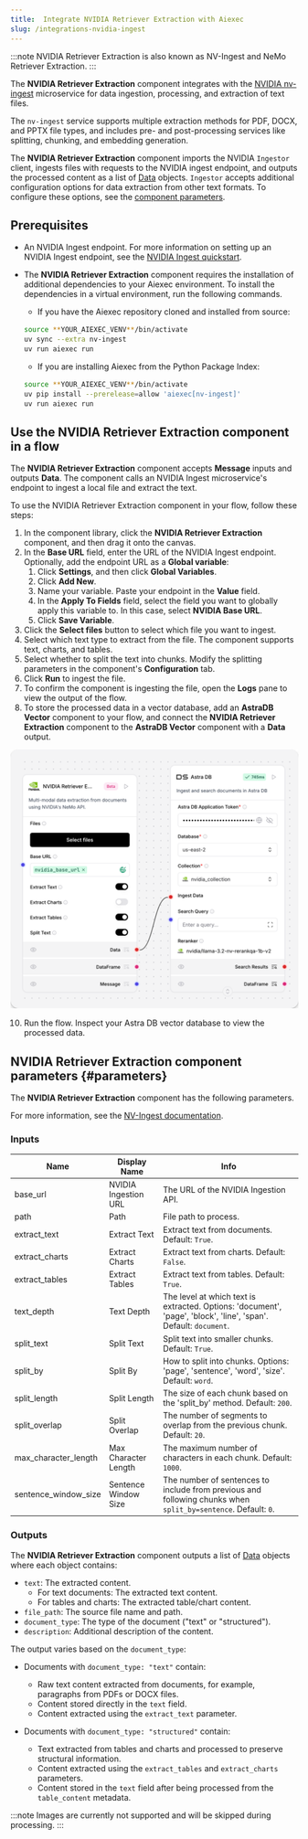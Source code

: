 ```yaml
---
title:  Integrate NVIDIA Retriever Extraction with Aiexec
slug: /integrations-nvidia-ingest
---
```


:::note
NVIDIA Retriever Extraction is also known as NV-Ingest and NeMo Retriever Extraction.
:::

The **NVIDIA Retriever Extraction** component integrates with the [NVIDIA nv-ingest](https://github.com/NVIDIA/nv-ingest) microservice for data ingestion, processing, and extraction of text files.

The `nv-ingest` service supports multiple extraction methods for PDF, DOCX, and PPTX file types, and includes pre-  and post-processing services like splitting, chunking, and embedding generation.

The **NVIDIA Retriever Extraction** component imports the NVIDIA `Ingestor` client, ingests files with requests to the NVIDIA ingest endpoint, and outputs the processed content as a list of [Data](/concepts-objects#data-object) objects. `Ingestor` accepts additional configuration options for data extraction from other text formats. To configure these options, see the [component parameters](/integrations-nvidia-ingest#parameters).

## Prerequisites

* An NVIDIA Ingest endpoint. For more information on setting up an NVIDIA Ingest endpoint, see the [NVIDIA Ingest quickstart](https://github.com/NVIDIA/nv-ingest?tab=readme-ov-file#quickstart).

* The **NVIDIA Retriever Extraction** component requires the installation of additional dependencies to your Aiexec environment. To install the dependencies in a virtual environment, run the following commands.

  * If you have the Aiexec repository cloned and installed from source:
  ```bash
  source **YOUR_AIEXEC_VENV**/bin/activate
  uv sync --extra nv-ingest
  uv run aiexec run
  ```

  * If you are installing Aiexec from the Python Package Index:
  ```bash
  source **YOUR_AIEXEC_VENV**/bin/activate
  uv pip install --prerelease=allow 'aiexec[nv-ingest]'
  uv run aiexec run
  ```

## Use the NVIDIA Retriever Extraction component in a flow

The **NVIDIA Retriever Extraction** component accepts **Message** inputs and outputs **Data**. The component calls an NVIDIA Ingest microservice's endpoint to ingest a local file and extract the text.

To use the NVIDIA Retriever Extraction component in your flow, follow these steps:
1. In the component library, click the **NVIDIA Retriever Extraction** component, and then drag it onto the canvas.
2. In the **Base URL** field, enter the URL of the NVIDIA Ingest endpoint.
Optionally, add the endpoint URL as a **Global variable**:
    1. Click **Settings**, and then click **Global Variables**.
    2. Click **Add New**.
    3. Name your variable. Paste your endpoint in the **Value** field.
    4. In the **Apply To Fields** field, select the field you want to globally apply this variable to. In this case, select **NVIDIA Base URL**.
    5. Click **Save Variable**.
3. Click the **Select files** button to select which file you want to ingest.
4. Select which text type to extract from the file.
The component supports text, charts, and tables.
5. Select whether to split the text into chunks.
Modify the splitting parameters in the component's **Configuration** tab.
7. Click **Run** to ingest the file.
8. To confirm the component is ingesting the file, open the **Logs** pane to view the output of the flow.
9. To store the processed data in a vector database, add an **AstraDB Vector** component to your flow, and connect the **NVIDIA Retriever Extraction** component to the **AstraDB Vector** component with a **Data** output.

![NVIDIA Retriever Extraction component flow](nvidia-component-ingest-astra.png)

10. Run the flow.
Inspect your Astra DB vector database to view the processed data.

## NVIDIA Retriever Extraction component parameters {#parameters}

The **NVIDIA Retriever Extraction** component has the following parameters.

For more information, see the [NV-Ingest documentation](https://nvidia.github.io/nv-ingest/user-guide/).

### Inputs

| Name | Display Name | Info |
|------|--------------|------|
| base_url | NVIDIA Ingestion URL | The URL of the NVIDIA Ingestion API. |
| path | Path | File path to process. |
| extract_text | Extract Text | Extract text from documents. Default: `True`. |
| extract_charts | Extract Charts | Extract text from charts. Default: `False`. |
| extract_tables | Extract Tables | Extract text from tables. Default: `True`. |
| text_depth | Text Depth | The level at which text is extracted. Options: 'document', 'page', 'block', 'line', 'span'. Default: `document`. |
| split_text | Split Text | Split text into smaller chunks. Default: `True`. |
| split_by | Split By | How to split into chunks. Options: 'page', 'sentence', 'word', 'size'. Default: `word`. |
| split_length | Split Length | The size of each chunk based on the 'split_by' method. Default: `200`. |
| split_overlap | Split Overlap | The number of segments to overlap from the previous chunk. Default: `20`. |
| max_character_length | Max Character Length | The maximum number of characters in each chunk. Default: `1000`. |
| sentence_window_size | Sentence Window Size | The number of sentences to include from previous and following chunks when `split_by=sentence`. Default: `0`. |

### Outputs

The **NVIDIA Retriever Extraction** component outputs a list of [Data](/concepts-objects#data-object) objects where each object contains:
- `text`: The extracted content.
  - For text documents: The extracted text content.
  - For tables and charts: The extracted table/chart content.
- `file_path`: The source file name and path.
- `document_type`: The type of the document ("text" or "structured").
- `description`: Additional description of the content.

The output varies based on the `document_type`:

- Documents with `document_type: "text"` contain:
  - Raw text content extracted from documents, for example, paragraphs from PDFs or DOCX files.
  - Content stored directly in the `text` field.
  - Content extracted using the `extract_text` parameter.

- Documents with `document_type: "structured"` contain:
  - Text extracted from tables and charts and processed to preserve structural information.
  - Content extracted using the `extract_tables` and `extract_charts` parameters.
  - Content stored in the `text` field after being processed from the `table_content` metadata.

:::note
Images are currently not supported and will be skipped during processing.
:::